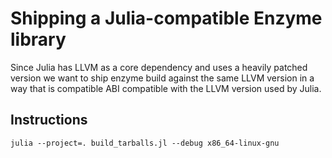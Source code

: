 # Shipping a Julia-compatible Enzyme library
Since Julia has LLVM as a core dependency and uses a heavily patched version
we want to ship enzyme build against the same LLVM version in a way that is compatible
ABI compatible with the LLVM version used by Julia.

## Instructions

```
julia --project=. build_tarballs.jl --debug x86_64-linux-gnu
```
